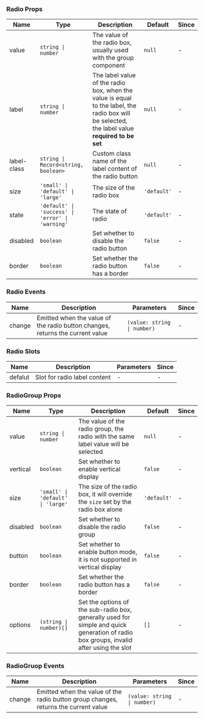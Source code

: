 ### Radio Props

| Name        | Type                                             | Description                                                                                                                                    | Default     | Since |
| ----------- | ------------------------------------------------ | ---------------------------------------------------------------------------------------------------------------------------------------------- | ----------- | ----- |
| value       | `string \| number`                               | The value of the radio box, usually used with the group component                                                                              | `null`      | -     |
| label       | `string \| number`                               | The label value of the radio box, when the value is equal to the label, the radio box will be selected, the label value **required to be set** | `null`      | -     |
| label-class | `string \| Record<string, boolean>`              | Custom class name of the label content of the radio button                                                                                     | `null`      | -     |
| size        | `'small' \| 'default' \| 'large'`                | The size of the radio box                                                                                                                      | `'default'` | -     |
| state       | `'default' \| 'success' \| 'error' \| 'warning'` | The state of radio                                                                                                                             | `'default'` | -     |
| disabled    | `boolean`                                        | Set whether to disable the radio button                                                                                                        | `false`     | -     |
| border      | `boolean`                                        | Set whether the radio button has a border                                                                                                      | `false`     | -     |

### Radio Events

| Name   | Description                                                                   | Parameters                  | Since |
| ------ | ----------------------------------------------------------------------------- | --------------------------- | ----- |
| change | Emitted when the value of the radio button changes, returns the current value | `(value: string \| number)` | -     |

### Radio Slots

| Name    | Description                  | Parameters | Since |
| ------- | ---------------------------- | ---------- | ----- |
| defalut | Slot for radio label content | -          | -     |

### RadioGroup Props

| Name     | Type                              | Description                                                                                                                            | Default     | Since |
| -------- | --------------------------------- | -------------------------------------------------------------------------------------------------------------------------------------- | ----------- | ----- |
| value    | `string \| number`                | The value of the radio group, the radio with the same label value will be selected                                                     | `null`      | -     |
| vertical | `boolean`                         | Set whether to enable vertical display                                                                                                 | `false`     | -     |
| size     | `'small' \| 'default' \| 'large'` | The size of the radio box, it will override the `size` set by the radio box alone                                                      | `'default'` | -     |
| disabled | `boolean`                         | Set whether to disable the radio group                                                                                                 | `false`     | -     |
| button   | `boolean`                         | Set whether to enable button mode, it is not supported in vertical display                                                             | `false`     | -     |
| border   | `boolean`                         | Set whether the radio button has a border                                                                                              | `false`     | -     |
| options  | `(string \| number)[]`            | Set the options of the sub-radio box, generally used for simple and quick generation of radio box groups, invalid after using the slot | `[]`        | -     |

### RadioGruop Events

| Name   | Description                                                                         | Parameters                  | Since |
| ------ | ----------------------------------------------------------------------------------- | --------------------------- | ----- |
| change | Emitted when the value of the radio button group changes, returns the current value | `(value: string \| number)` | -     |
